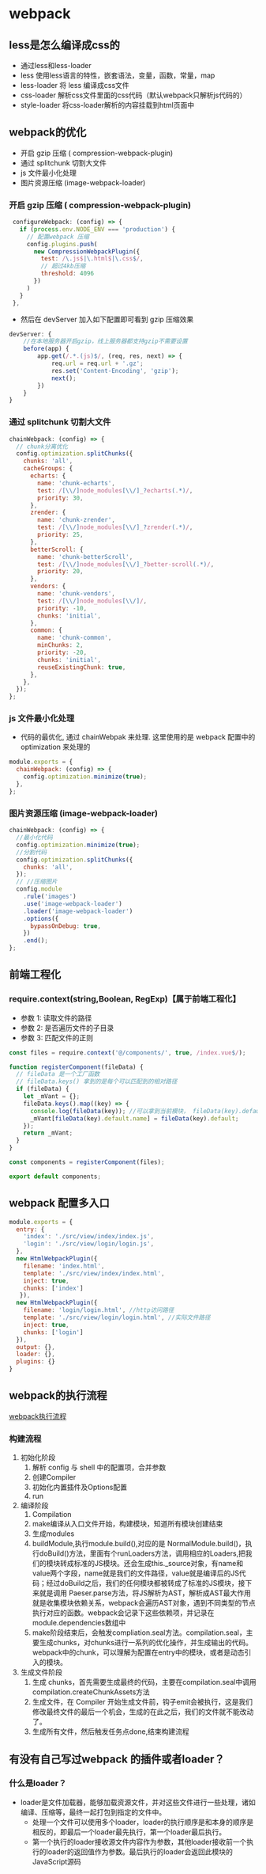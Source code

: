 # webpack

## less是怎么编译成css的

- 通过less和less-loader
- less 使用less语言的特性，嵌套语法，变量，函数，常量，map
- less-loader 将 less 编译成css文件
- css-loader 解析css文件里面的css代码（默认webpack只解析js代码的）
- style-loader 将css-loader解析的内容挂载到html页面中

## webpack的优化

- 开启 gzip 压缩 ( compression-webpack-plugin)
- 通过 splitchunk 切割大文件
- js 文件最小化处理
- 图片资源压缩 (image-webpack-loader)

### 开启 gzip 压缩 ( compression-webpack-plugin)

```js
 configureWebpack: (config) => {
   if (process.env.NODE_ENV === 'production') {
     // 配置webpack 压缩
     config.plugins.push(
       new CompressionWebpackPlugin({
         test: /\.js$|\.html$|\.css$/,
         // 超过4kb压缩
         threshold: 4096
       })
     )
   }
 },
```

- 然后在 devServer 加入如下配置即可看到 gzip 压缩效果

```js
devServer: {
    //在本地服务器开启gzip，线上服务器都支持gzip不需要设置
    before(app) {
        app.get(/.*.(js)$/, (req, res, next) => {
            req.url = req.url + '.gz';
            res.set('Content-Encoding', 'gzip');
            next();
        })
    }
}
```

### 通过 splitchunk 切割大文件

```js
chainWebpack: (config) => {
  // chunk分离优化
  config.optimization.splitChunks({
    chunks: 'all',
    cacheGroups: {
      echarts: {
        name: 'chunk-echarts',
        test: /[\\/]node_modules[\\/]_?echarts(.*)/,
        priority: 30,
      },
      zrender: {
        name: 'chunk-zrender',
        test: /[\\/]node_modules[\\/]_?zrender(.*)/,
        priority: 25,
      },
      betterScroll: {
        name: 'chunk-betterScroll',
        test: /[\\/]node_modules[\\/]_?better-scroll(.*)/,
        priority: 20,
      },
      vendors: {
        name: 'chunk-vendors',
        test: /[\\/]node_modules[\\/]/,
        priority: -10,
        chunks: 'initial',
      },
      common: {
        name: 'chunk-common',
        minChunks: 2,
        priority: -20,
        chunks: 'initial',
        reuseExistingChunk: true,
      },
    },
  });
};
```

### js 文件最小化处理

- 代码的最优化, 通过 chainWebpak 来处理. 这里使用的是 webpack 配置中的 optimization 来处理的

```js
module.exports = {
  chainWebpack: (config) => {
    config.optimization.minimize(true);
  },
};
```

### 图片资源压缩 (image-webpack-loader)

```js
chainWebpack: (config) => {
  //最小化代码
  config.optimization.minimize(true);
  //分割代码
  config.optimization.splitChunks({
    chunks: 'all',
  });
  // //压缩图片
  config.module
    .rule('images')
    .use('image-webpack-loader')
    .loader('image-webpack-loader')
    .options({
      bypassOnDebug: true,
    })
    .end();
};
```


## 前端工程化

### require.context(string,Boolean, RegExp)【属于前端工程化】

- 参数 1: 读取文件的路径
- 参数 2: 是否遍历文件的子目录
- 参数 3: 匹配文件的正则

```js
const files = require.context('@/components/', true, /index.vue$/);

function registerComponent(fileData) {
  // fileData 是一个工厂函数
  // fileData.keys() 拿到的是每个可以匹配到的相对路径
  if (fileData) {
    let _mVant = {};
    fileData.keys().map((key) => {
      console.log(fileData(key)); //可以拿到当前模块， fileData(key).default: 可以拿到当前模块内的内容
      _mVant[fileData(key).default.name] = fileData(key).default;
    });
    return _mVant;
  }
}

const components = registerComponent(files);

export default components;
```

## webpack 配置多入口

```js
module.exports = {
  entry: {
    'index': './src/view/index/index.js',
    'login': './src/view/login/login.js',
  },
  new HtmlWebpackPlugin({
    filename: 'index.html',
    template: './src/view/index/index.html',
    inject: true,
    chunks: ['index']
   }),
  new HtmlWebpackPlugin({
    filename: 'login/login.html', //http访问路径
    template: './src/view/login/login.html', //实际文件路径
    inject: true,
    chunks: ['login']
  }),
  output: {},
  loader: {},
  plugins: {}
}
```

## webpack的执行流程

[webpack执行流程](https://zhuanlan.zhihu.com/p/364310644)

### 构建流程

1. 初始化阶段
   1. 解析 config 与 shell 中的配置项，合并参数
   2. 创建Compiler
   3. 初始化内置插件及Options配置
   4. run
2. 编译阶段
   1. Compilation
   2. make编译从入口文件开始，构建模块，知道所有模块创建结束
   3. 生成modules
   4. buildModule,执行module.build(),对应的是 NormalModule.build()，执行doBuild()方法，里面有个runLoaders方法，调用相应的Loaders,把我们的模块转成标准的JS模块。还会生成this._source对象，有name和value两个字段，name就是我们的文件路径，value就是编译后的JS代码；经过doBuild之后，我们的任何模块都被转成了标准的JS模块，接下来就是调用 Paeser.parse方法，将JS解析为AST，解析成AST最大作用就是收集模块依赖关系，webpack会遍历AST对象，遇到不同类型的节点执行对应的函数。webpack会记录下这些依赖项，并记录在module.dependencies数组中
   5. make阶段结束后，会触发compliation.seal方法。compilation.seal，主要生成chunks，对chunks进行一系列的优化操作，并生成输出的代码。webpack中的chunk，可以理解为配置在entry中的模块，或者是动态引入的模块。
3. 生成文件阶段
   1. 生成 chunks，首先需要生成最终的代码，主要在compilation.seal中调用compilation.createChunkAssets方法
   2. 生成文件，在 Compiler 开始生成文件前，钩子emit会被执行，这是我们修改最终文件的最后一个机会，生成的在此之后，我们的文件就不能改动了。
   3. 生成所有文件，然后触发任务点done,结束构建流程

## 有没有自己写过webpack 的插件或者loader？

### 什么是loader？

- loader是文件加载器，能够加载资源文件，并对这些文件进行一些处理，诸如编译、压缩等，最终一起打包到指定的文件中。
  - 处理一个文件可以使用多个loader，loader的执行顺序是和本身的顺序是相反的，即最后一个loader最先执行，第一个loader最后执行。
  - 第一个执行的loader接收源文件内容作为参数，其他loader接收前一个执行的loader的返回值作为参数。最后执行的loader会返回此模块的JavaScript源码
